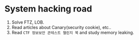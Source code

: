 # System hacking road

1. Solve FTZ, LOB.
2. Read articles about Canary(security cookie), etc..
3. Read `CTF 정보보안 콘테스트 챌린지 북` and study memory leaking.
